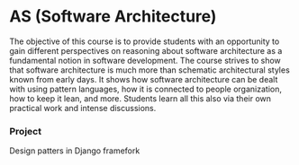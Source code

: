 # AS (Software Architecture)
The objective of this course is to provide students with an opportunity to gain different perspectives on reasoning about software architecture as a fundamental notion in software development. The course strives to show that software architecture is much more than schematic architectural styles known from early days. It shows how software architecture can be dealt with using pattern languages, how it is connected to people organization, how to keep it lean, and more. Students learn all this also via their own practical work and intense discussions.

### Project
Design patters in Django framefork
